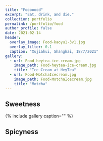 ```yaml
---
title: "Fooooood"
excerpt: "Eat, drink, and die."
collection: portfolio
permalink: /portfolio/food
author_profile: false
date: 2021-02-14
header:
  overlay_image: Food-kaoyu1-3v1.jpg
  overlay_filter: 0.1
  caption: "Xujiahui, Shanghai, 18/7/2021"
gallery:
  - url: Food-heytea-ice-cream.jpg
    image_path: Food-heytea-ice-cream.jpg
    title: "Ice Cream at HeyTea"
  - url: Food-MotchaIcecream.jpg
    image_path: Food-MotchaIcecream.jpg
    title: "Motcha"
---
```



## Sweetness

{% include gallery caption="" %}

## Spicyness

